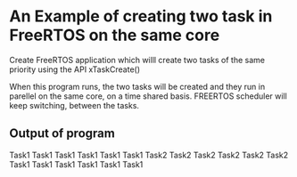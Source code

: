 # An Example of creating two task in FreeRTOS on the same core
Create FreeRTOS application which willl create two tasks of the same priority using
the API xTaskCreate()

When this program runs, the two tasks will be created and they  run in parellel on the same core, on a time shared basis.
FREERTOS scheduler will keep switching, between the tasks. 

## Output of program 
Task1
Task1
Task1
Task1
Task1
Task1
Task2
Task2
Task2
Task2
Task2
Task2
Task1
Task1
Task1
Task1
Task1
Task1
